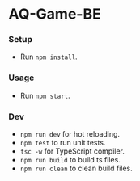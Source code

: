 # AQ-Game-BE

### Setup
- Run `npm install`.

### Usage
- Run `npm start`.

### Dev
- `npm run dev` for hot reloading.
- `npm test` to run unit tests.
- `tsc -w` for TypeScript compiler.
- `npm run build` to build ts files.
- `npm run clean` to clean build files.